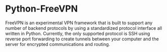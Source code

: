 # Python-FreeVPN

FreeVPN is an experimental VPN framework that is built to support any number of backend protocols by using a standardized
protocol interface all written in Python. Currently, the only supported protocol is SSH using reverse port forwarding to create
tunnels between your computer and the server for encrypted communications and routing.
